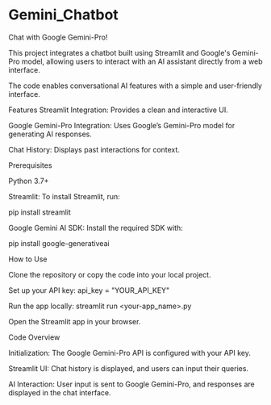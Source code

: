 # Gemini_Chatbot

Chat with Google Gemini-Pro!

This project integrates a chatbot built using Streamlit and Google's Gemini-Pro model, allowing users to interact with an AI assistant directly from a web interface.

The code enables conversational AI features with a simple and user-friendly interface.

Features
Streamlit Integration: Provides a clean and interactive UI.

Google Gemini-Pro Integration: Uses Google’s Gemini-Pro model for generating AI responses.

Chat History: Displays past interactions for context.

Prerequisites

Python 3.7+

Streamlit: To install Streamlit, run:

pip install streamlit

Google Gemini AI SDK: Install the required SDK with:

pip install google-generativeai

How to Use

Clone the repository or copy the code into your local project.

Set up your API key:
api_key = "YOUR_API_KEY"

Run the app locally:
streamlit run <your-app_name>.py

Open the Streamlit app in your browser.

Code Overview

Initialization: The Google Gemini-Pro API is configured with your API key.

Streamlit UI: Chat history is displayed, and users can input their queries.

AI Interaction: User input is sent to Google Gemini-Pro, and responses are displayed in the chat interface.
